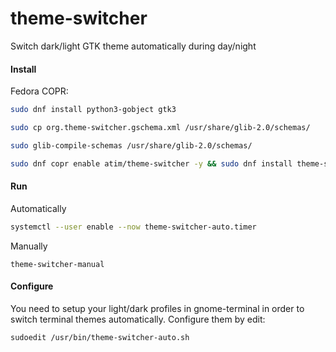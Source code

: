# theme-switcher
Switch dark/light GTK theme automatically during day/night

#### Install

Fedora COPR:

```bash
sudo dnf install python3-gobject gtk3
```

```bash
sudo cp org.theme-switcher.gschema.xml /usr/share/glib-2.0/schemas/
```

```bash
sudo glib-compile-schemas /usr/share/glib-2.0/schemas/
```

```bash
sudo dnf copr enable atim/theme-switcher -y && sudo dnf install theme-switcher -y
```

#### Run

Automatically

```bash
systemctl --user enable --now theme-switcher-auto.timer
```


Manually

```
theme-switcher-manual
```

#### Configure

You need to setup your light/dark profiles in gnome-terminal in order to switch terminal themes automatically. Configure them by edit:

```bash
sudoedit /usr/bin/theme-switcher-auto.sh
```
